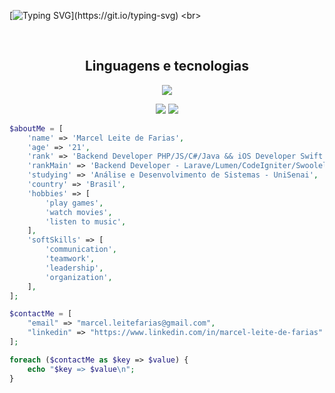 [![Typing SVG](https://readme-typing-svg.herokuapp.com/?color=F7F7F7FF&size=35&center=true&vCenter=true&width=1000&lines=Hello%2C+my+name+is+Marcel+Leite+de+Farias.;I'm+21+years+old;I'm+Backend+Developer+(PHP%2C+Laravel);Ol%C3%A1%2C+meu+nome+%C3%A9+Marcel+Leite+de+Farias;Tenho+21+anos+de+idade;Sou+Desenvolvedor+Backend+(PHP%2C+Laravel);)](https://git.io/typing-svg)
<br>


<!--
<div align="center">
  <a href="https://github.com/ElMarcelFarias">
  <img height="160em" src="https://github-readme-stats.vercel.app/api?username=ElMarcelFarias&show_icons=true&theme=dark&include_all_commits=true&count_private=false"/>
  <img height="160em" src="https://github-readme-stats.vercel.app/api/top-langs/?username=ElMarcelFarias&layout=compact&langs_count=10&hide=Jupyter%20Notebook&theme=dark"/>
</div>
-->

  

<br>

  <h2 align="center">Linguagens e tecnologias</h2>
   <p align="center">
  <a href="https://skillicons.dev">
    <img src="https://skillicons.dev/icons?i=html,css,js,jquery,vue,php,laravel,java,swift,mysql,docker,git styledcomponents,git&theme=light" />
  </a>
</p>


  
  
<div style="display: inline_block" align="center">
  <!--<a href="https://instagram.com/farias.marcell" target="_blank"><img src="https://img.shields.io/badge/-Instagram-%23E4405F?style=for-the-badge&logo=instagram&logoColor=white" target="_blank"></a>--> 
  <a href = "mailto:marcel.leitefarias@gmail.com"><img src="https://img.shields.io/badge/-Gmail-%23333?style=for-the-badge&logo=gmail&logoColor=white" target="_blank"></a>
  <a href="https://www.linkedin.com/in/marcel-leite-de-farias-38b62b220/" target="_blank"><img src="https://img.shields.io/badge/-LinkedIn-%230077B5?style=for-the-badge&logo=linkedin&logoColor=white" target="_blank"></a>
</div>

 
<!--![Snake animation](https://github.com/ElMarcelFarias/ElMarcelFarias/blob/output/github-contribution-grid-snake.svg)
-->  
```PHP
$aboutMe = [
    'name' => 'Marcel Leite de Farias',
    'age' => '21',
    'rank' => 'Backend Developer PHP/JS/C#/Java && iOS Developer Swift',
    'rankMain' => 'Backend Developer - Larave/Lumen/CodeIgniter/Swoolel',
    'studying' => 'Análise e Desenvolvimento de Sistemas - UniSenai',
    'country' => 'Brasil',
    'hobbies' => [
        'play games',
        'watch movies',
        'listen to music',
    ],
    'softSkills' => [
        'communication',
        'teamwork',
        'leadership',
        'organization',
    ],
];

$contactMe = [
    "email" => "marcel.leitefarias@gmail.com",
    "linkedin" => "https://www.linkedin.com/in/marcel-leite-de-farias"
];

foreach ($contactMe as $key => $value) {
    echo "$key => $value\n";
}
```
